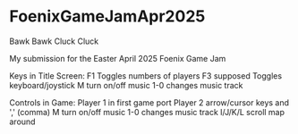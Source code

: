 # FoenixGameJamApr2025
Bawk Bawk Cluck Cluck

My submission for the Easter April 2025 Foenix Game Jam

Keys in Title Screen:
  F1 Toggles numbers of players
  F3 supposed Toggles keyboard/joystick
  M turn on/off music
  1-0 changes music track

Controls in Game:
  Player 1 in first game port
  Player 2 arrow/cursor keys and ',' (comma)
  M turn on/off music
  1-0 changes music track
  I/J/K/L scroll map around
  
